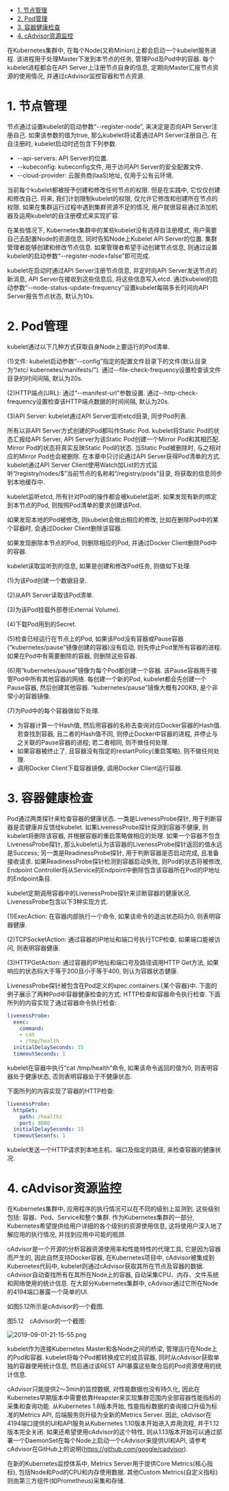 
<!-- @import "[TOC]" {cmd="toc" depthFrom=1 depthTo=6 orderedList=false} -->

<!-- code_chunk_output -->

- [1. 节点管理](#1-节点管理)
- [2. Pod管理](#2-pod管理)
- [3. 容器健康检查](#3-容器健康检查)
- [4. cAdvisor资源监控](#4-cadvisor资源监控)

<!-- /code_chunk_output -->

在Kubernetes集群中, 在每个Node(又称Minion)上都会启动一个kubelet服务进程. 该进程用于处理Master下发到本节点的任务, 管理Pod及Pod中的容器. 每个kubelet进程都会在API Server上注册节点自身的信息, 定期向Master汇报节点资源的使用情况, 并通过cAdvisor监控容器和节点资源. 

# 1. 节点管理

节点通过设置kubelet的启动参数“\-\-register\-node”, 来决定是否向API Server注册自己. 如果该参数的值为true, 那么kubelet将试着通过API Server注册自己. 在自注册时, kubelet启动时还包含下列参数. 

- \-\-api\-servers: API Server的位置. 
- \-\-kubeconfig: kubeconfig文件, 用于访问API Server的安全配置文件. 
- \-\-cloud\-provider: 云服务商(IaaS)地址, 仅用于公有云环境. 

当前每个kubelet都被授予创建和修改任何节点的权限. 但是在实践中, 它仅仅创建和修改自己. 将来, 我们计划限制kubelet的权限, 仅允许它修改和创建所在节点的权限. 如果在集群运行过程中遇到集群资源不足的情况, 用户就很容易通过添加机器及运用kubelet的自注册模式来实现扩容. 

在某些情况下, Kubernetes集群中的某些kubelet没有选择自注册模式, 用户需要自己去配置Node的资源信息, 同时告知Node上Kubelet API Server的位置. 集群管理者能够创建和修改节点信息. 如果管理者希望手动创建节点信息, 则通过设置kubelet的启动参数“\-\-register\-node=false”即可完成. 

kubelet在启动时通过API Server注册节点信息, 并定时向API Server发送节点的新消息, API Server在接收到这些信息后, 将这些信息写入etcd. 通过kubelet的启动参数“\-\-node\-status\-update\-frequency”设置kubelet每隔多长时间向API Server报告节点状态, 默认为10s. 

# 2. Pod管理

kubelet通过以下几种方式获取自身Node上要运行的Pod清单. 

(1)文件: kubelet启动参数“--config”指定的配置文件目录下的文件(默认目录为“/etc/ kubernetes/manifests/”). 通过--file-check-frequency设置检查该文件目录的时间间隔, 默认为20s. 

(2)HTTP端点(URL): 通过“--manifest-url”参数设置. 通过--http-check-frequency设置检查该HTTP端点数据的时间间隔, 默认为20s. 

(3)API Server: kubelet通过API Server监听etcd目录, 同步Pod列表. 

所有以非API Server方式创建的Pod都叫作Static Pod. kubelet将Static Pod的状态汇报给API Server, API Server为该Static Pod创建一个Mirror Pod和其相匹配. Mirror Pod的状态将真实反映Static Pod的状态. 当Static Pod被删除时, 与之相对应的Mirror Pod也会被删除. 在本章中只讨论通过API Server获得Pod清单的方式. kubelet通过API Server Client使用Watch加List的方式监听“/registry/nodes/$”当前节点的名称和“/registry/pods”目录, 将获取的信息同步到本地缓存中. 

kubelet监听etcd, 所有针对Pod的操作都会被kubelet监听. 如果发现有新的绑定到本节点的Pod, 则按照Pod清单的要求创建该Pod. 

如果发现本地的Pod被修改, 则kubelet会做出相应的修改, 比如在删除Pod中的某个容器时, 会通过Docker Client删除该容器. 

如果发现删除本节点的Pod, 则删除相应的Pod, 并通过Docker Client删除Pod中的容器. 

kubelet读取监听到的信息, 如果是创建和修改Pod任务, 则做如下处理. 

(1)为该Pod创建一个数据目录. 

(2)从API Server读取该Pod清单. 

(3)为该Pod挂载外部卷(External Volume). 

(4)下载Pod用到的Secret. 

(5)检查已经运行在节点上的Pod, 如果该Pod没有容器或Pause容器(“kubernetes/pause”镜像创建的容器)没有启动, 则先停止Pod里所有容器的进程. 如果在Pod中有需要删除的容器, 则删除这些容器. 

(6)用“kubernetes/pause”镜像为每个Pod都创建一个容器. 该Pause容器用于接管Pod中所有其他容器的网络. 每创建一个新的Pod, kubelet都会先创建一个Pause容器, 然后创建其他容器. “kubernetes/pause”镜像大概有200KB, 是个非常小的容器镜像. 

(7)为Pod中的每个容器做如下处理. 

- 为容器计算一个Hash值, 然后用容器的名称去查询对应Docker容器的Hash值. 若查找到容器, 且二者的Hash值不同, 则停止Docker中容器的进程, 并停止与之关联的Pause容器的进程; 若二者相同, 则不做任何处理. 
- 如果容器被终止了, 且容器没有指定的restartPolicy(重启策略), 则不做任何处理. 
- 调用Docker Client下载容器镜像, 调用Docker Client运行容器. 

# 3. 容器健康检查

Pod通过两类探针来检查容器的健康状态. 一类是LivenessProbe探针, 用于判断容器是否健康并反馈给kubelet. 如果LivenessProbe探针探测到容器不健康, 则kubelet将删除该容器, 并根据容器的重启策略做相应的处理. 如果一个容器不包含LivenessProbe探针, 那么kubelet认为该容器的LivenessProbe探针返回的值永远是Success; 另一类是ReadinessProbe探针, 用于判断容器是否启动完成, 且准备接收请求. 如果ReadinessProbe探针检测到容器启动失败, 则Pod的状态将被修改, Endpoint Controller将从Service的Endpoint中删除包含该容器所在Pod的IP地址的Endpoint条目. 

kubelet定期调用容器中的LivenessProbe探针来诊断容器的健康状况. LivenessProbe包含以下3种实现方式. 

(1)ExecAction: 在容器内部执行一个命令, 如果该命令的退出状态码为0, 则表明容器健康. 

(2)TCPSocketAction: 通过容器的IP地址和端口号执行TCP检查, 如果端口能被访问, 则表明容器健康. 

(3)HTTPGetAction: 通过容器的IP地址和端口号及路径调用HTTP Get方法, 如果响应的状态码大于等于200且小于等于400, 则认为容器状态健康. 

LivenessProbe探针被包含在Pod定义的spec.containers.{某个容器}中. 下面的例子展示了两种Pod中容器健康检查的方式: HTTP检查和容器命令执行检查. 下面所列的内容实现了通过容器命令执行检查: 

```yaml
livenessProbe:
  exec:
    command:
    - cat
    - /tmp/health
  initialDelaySeconds: 15
  timeoutSeconds: 1
```

kubelet在容器中执行“cat /tmp/health”命令, 如果该命令返回的值为0, 则表明容器处于健康状态, 否则表明容器处于不健康状态. 

下面所列的内容实现了容器的HTTP检查: 

```yaml
livenessProbe:
  httpGet:
    path: /healthz
    port: 8080
  initialDelaySeconds: 15
  timeoutSeconfs: 1
```

kubelet发送一个HTTP请求到本地主机、端口及指定的路径, 来检查容器的健康状况. 

# 4. cAdvisor资源监控

在Kubernetes集群中, 应用程序的执行情况可以在不同的级别上监测到, 这些级别包括: 容器、Pod、Service和整个集群. 作为Kubernetes集群的一部分, Kubernetes希望提供给用户详细的各个级别的资源使用信息, 这将使用户深入地了解应用的执行情况, 并找到应用中可能的瓶颈. 

cAdvisor是一个开源的分析容器资源使用率和性能特性的代理工具, 它是因为容器而产生的, 因此自然支持Docker容器, 在Kubernetes项目中, cAdvisor被集成到Kubernetes代码中, kubelet则通过cAdvisor获取其所在节点及容器的数据. cAdvisor自动查找所有在其所在Node上的容器, 自动采集CPU、内存、文件系统和网络使用的统计信息. 在大部分Kubernetes集群中, cAdvisor通过它所在Node的4194端口暴露一个简单的UI. 

如图5.12所示是cAdvisor的一个截图. 

图5.12　cAdvisor的一个截图:

![2019-09-01-21-15-55.png](./images/2019-09-01-21-15-55.png)

kubelet作为连接Kubernetes Master和各Node之间的桥梁, 管理运行在Node上的Pod和容器. kubelet将每个Pod都转换成它的成员容器, 同时从cAdvisor获取单独的容器使用统计信息, 然后通过该REST API暴露这些聚合后的Pod资源使用的统计信息. 

cAdvisor只能提供2～3min的监控数据, 对性能数据也没有持久化, 因此在Kubernetes早期版本中需要依靠Heapster来实现集群范围内全部容器性能指标的采集和查询功能. 从Kubernetes 1.8版本开始, 性能指标数据的查询接口升级为标准的Metrics API, 后端服务则升级为全新的Metrics Server. 因此, cAdvisor在4194端口提供的UI和API服务从Kubernetes 1.10版本开始进入弃用流程, 并于1.12版本完全关闭. 如果还希望使用cAdvisor的这个特性, 则从1.13版本开始可以通过部署一个DaemonSet在每个Node上启动一个cAdvisor来提供UI和API, 请参考cAdvisor在GitHub上的说明(https://github.com/google/cadvisor). 

在新的Kubernetes监控体系中, Metrics Server用于提供Core Metrics(核心指标), 包括Node和Pod的CPU和内存使用数据. 其他Custom Metrics(自定义指标)则由第三方组件(如Prometheus)采集和存储. 

